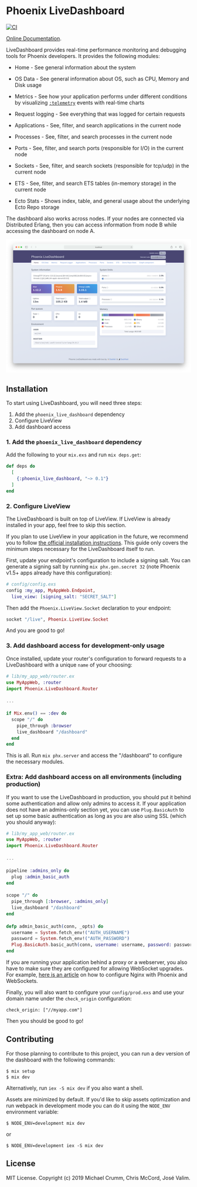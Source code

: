 # Phoenix LiveDashboard

[![CI](https://github.com/phoenixframework/phoenix_live_dashboard/actions/workflows/ci.yml/badge.svg)](https://github.com/phoenixframework/phoenix_live_dashboard/actions/workflows/ci.yml)

[Online Documentation](https://hexdocs.pm/phoenix_live_dashboard).

<!-- MDOC !-->

LiveDashboard provides real-time performance monitoring and debugging tools for Phoenix developers. It provides the following modules:

  * Home - See general information about the system

  * OS Data - See general information about OS, such as CPU, Memory and Disk usage

  * Metrics - See how your application performs under different conditions by visualizing [`:telemetry`](https://hexdocs.pm/telemetry) events with real-time charts

  * Request logging - See everything that was logged for certain requests

  * Applications - See, filter, and search applications in the current node

  * Processes - See, filter, and search processes in the current node

  * Ports - See, filter, and search ports (responsible for I/O) in the current node

  * Sockets - See, filter, and search sockets (responsible for tcp/udp) in the current node

  * ETS - See, filter, and search ETS tables (in-memory storage) in the current node

  * Ecto Stats - Shows index, table, and general usage about the underlying Ecto Repo storage

The dashboard also works across nodes. If your nodes are connected via Distributed Erlang, then you can access information from node B while accessing the dashboard on node A.

![screenshot](screenshot.png)

## Installation

To start using LiveDashboard, you will need three steps:

  1. Add the `phoenix_live_dashboard` dependency
  2. Configure LiveView
  3. Add dashboard access

### 1. Add the `phoenix_live_dashboard` dependency

Add the following to your `mix.exs` and run `mix deps.get`:

```elixir
def deps do
  [
    {:phoenix_live_dashboard, "~> 0.1"}
  ]
end
```

### 2. Configure LiveView

The LiveDashboard is built on top of LiveView. If LiveView is already installed in your app, feel free to skip this section.

If you plan to use LiveView in your application in the future, we recommend you to follow [the official installation instructions](https://hexdocs.pm/phoenix_live_view/installation.html).
This guide only covers the minimum steps necessary for the LiveDashboard itself to run.

First, update your endpoint's configuration to include a signing salt. You can generate a signing salt by running `mix phx.gen.secret 32` (note Phoenix v1.5+ apps already have this configuration):

```elixir
# config/config.exs
config :my_app, MyAppWeb.Endpoint,
  live_view: [signing_salt: "SECRET_SALT"]
```
Then add the `Phoenix.LiveView.Socket` declaration to your endpoint:

```elixir
socket "/live", Phoenix.LiveView.Socket
```

And you are good to go!

### 3. Add dashboard access for development-only usage

Once installed, update your router's configuration to forward requests to a LiveDashboard with a unique `name` of your choosing:

```elixir
# lib/my_app_web/router.ex
use MyAppWeb, :router
import Phoenix.LiveDashboard.Router

...

if Mix.env() == :dev do
  scope "/" do
    pipe_through :browser
    live_dashboard "/dashboard"
  end
end
```

This is all. Run `mix phx.server` and access the "/dashboard" to configure the necessary modules.

### Extra: Add dashboard access on all environments (including production)

If you want to use the LiveDashboard in production, you should put it behind some authentication and allow only admins to access it. If your application does not have an admins-only section yet, you can use `Plug.BasicAuth` to set up some basic authentication as long as you are also using SSL (which you should anyway):

```elixir
# lib/my_app_web/router.ex
use MyAppWeb, :router
import Phoenix.LiveDashboard.Router

...

pipeline :admins_only do
  plug :admin_basic_auth
end

scope "/" do
  pipe_through [:browser, :admins_only]
  live_dashboard "/dashboard"
end

defp admin_basic_auth(conn, _opts) do
  username = System.fetch_env!("AUTH_USERNAME")
  password = System.fetch_env!("AUTH_PASSWORD")
  Plug.BasicAuth.basic_auth(conn, username: username, password: password)
end
```

If you are running your application behind a proxy or a webserver, you also have to make sure they are configured for allowing WebSocket upgrades. For example, [here is an article](https://web.archive.org/web/20171104012240/https://dennisreimann.de/articles/phoenix-nginx-config.html) on how to configure Nginx with Phoenix and WebSockets.

Finally, you will also want to configure your `config/prod.exs` and use your domain name under the `check_origin` configuration:

    check_origin: ["//myapp.com"]

Then you should be good to go!

<!-- MDOC !-->

## Contributing

For those planning to contribute to this project, you can run a dev version of the dashboard with the following commands:

    $ mix setup
    $ mix dev

Alternatively, run `iex -S mix dev` if you also want a shell.

Assets are minimized by default. If you'd like to skip assets optimization and run webpack in development mode you can do it using the `NODE_ENV` environment variable:

    $ NODE_ENV=development mix dev

or

    $ NODE_ENV=development iex -S mix dev

## License

MIT License. Copyright (c) 2019 Michael Crumm, Chris McCord, José Valim.
